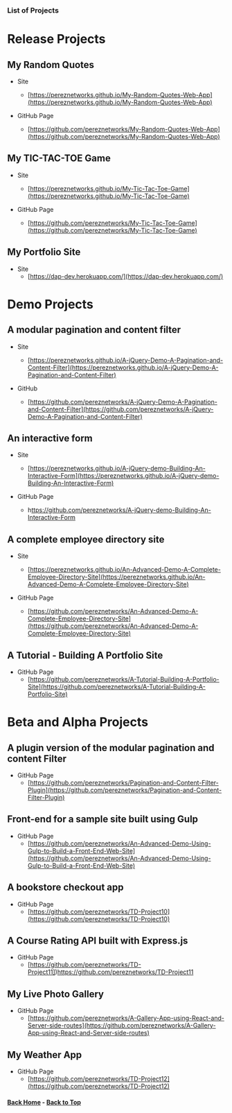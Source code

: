 ### List of Projects

# Release Projects

## My Random Quotes

  - Site
    - [https://pereznetworks.github.io/My-Random-Quotes-Web-App](https://pereznetworks.github.io/My-Random-Quotes-Web-App)

  - GitHub Page
    - [https://github.com/pereznetworks/My-Random-Quotes-Web-App](https://github.com/pereznetworks/My-Random-Quotes-Web-App)

## My TIC-TAC-TOE Game

  - Site
    - [https://pereznetworks.github.io/My-Tic-Tac-Toe-Game](https://pereznetworks.github.io/My-Tic-Tac-Toe-Game)

  - GitHub Page
    - [https://github.com/pereznetworks/My-Tic-Tac-Toe-Game](https://github.com/pereznetworks/My-Tic-Tac-Toe-Game)

## My Portfolio Site

  - Site
    - [https://dap-dev.herokuapp.com/](https://dap-dev.herokuapp.com/)

# Demo Projects

## A modular pagination and content filter

  - Site
    - [https://pereznetworks.github.io/A-jQuery-Demo-A-Pagination-and-Content-Filter](https://pereznetworks.github.io/A-jQuery-Demo-A-Pagination-and-Content-Filter)

  - GitHub
    - [https://github.com/pereznetworks/A-jQuery-Demo-A-Pagination-and-Content-Filter](https://github.com/pereznetworks/A-jQuery-Demo-A-Pagination-and-Content-Filter)

## An interactive form

  - Site
    - [https://pereznetworks.github.io/A-jQuery-demo-Building-An-Interactive-Form](https://pereznetworks.github.io/A-jQuery-demo-Building-An-Interactive-Form)

  - GitHub Page
    - h[ttps://github.com/pereznetworks/A-jQuery-demo-Building-An-Interactive-Form](ttps://github.com/pereznetworks/A-jQuery-demo-Building-An-Interactive-Form)

## A complete employee directory site

  - Site
    - [https://pereznetworks.github.io/An-Advanced-Demo-A-Complete-Employee-Directory-Site](https://pereznetworks.github.io/An-Advanced-Demo-A-Complete-Employee-Directory-Site)

  - GitHub Page
    - [https://github.com/pereznetworks/An-Advanced-Demo-A-Complete-Employee-Directory-Site](https://github.com/pereznetworks/An-Advanced-Demo-A-Complete-Employee-Directory-Site)

## A Tutorial - Building A Portfolio Site

  - GitHub Page
    - [https://github.com/pereznetworks/A-Tutorial-Building-A-Portfolio-Site](https://github.com/pereznetworks/A-Tutorial-Building-A-Portfolio-Site)

# Beta and Alpha Projects

## A plugin version of the modular pagination and content Filter

  - GitHub Page
    - [https://github.com/pereznetworks/Pagination-and-Content-Filter-Plugin](https://github.com/pereznetworks/Pagination-and-Content-Filter-Plugin)

## Front-end for a sample site built using Gulp

  - GitHub Page
    - [https://github.com/pereznetworks/An-Advanced-Demo-Using-Gulp-to-Build-a-Front-End-Web-Site](https://github.com/pereznetworks/An-Advanced-Demo-Using-Gulp-to-Build-a-Front-End-Web-Site)

## A bookstore checkout app

  - GitHub Page
    - [https://github.com/pereznetworks/TD-Project10](https://github.com/pereznetworks/TD-Project10)

## A Course Rating API built with Express.js

  - GitHub Page
    - [https://github.com/pereznetworks/TD-Project11])https://github.com/pereznetworks/TD-Project11

## My Live Photo Gallery

  - GitHub Page
    - [https://github.com/pereznetworks/A-Gallery-App-using-React-and-Server-side-routes](https://github.com/pereznetworks/A-Gallery-App-using-React-and-Server-side-routes)

## My Weather App

  - GitHub Page
    - [https://github.com/pereznetworks/TD-Project12](https://github.com/pereznetworks/TD-Project12)

#### [Back Home](README.md) - [Back to Top](#list-of-projects)
